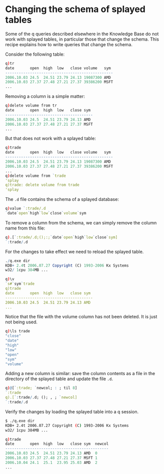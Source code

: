 # Changing the schema of splayed tables

Some of the q queries described elsewhere in the Knowledge Base do not work with splayed tables, in particular those that change the schema. This recipe explains how to write queries that change the schema.

Consider the following table:
```q
q)tr
date       open  high  low   close volume   sym
------------------------------------------------
2006.10.03 24.5  24.51 23.79 24.13 19087300 AMD
2006.10.03 27.37 27.48 27.21 27.37 39386200 MSFT
...
```
Removing a column is a simple matter:
```q
q)delete volume from tr
date       open  high  low   close sym
---------------------------------------
2006.10.03 24.5  24.51 23.79 24.13 AMD
2006.10.03 27.37 27.48 27.21 27.37 MSFT
...
```
But that does not work with a splayed table:
```q
q)trade
date       open  high  low   close volume   sym
------------------------------------------------
2006.10.03 24.5  24.51 23.79 24.13 19087300 AMD
2006.10.03 27.37 27.48 27.21 27.37 39386200 MSFT
...
q)delete volume from `trade
'splay
q)trade: delete volume from trade
'splay
```
The `.d` file contains the schema of a splayed database:
```q
q)value `:trade/.d
`date`open`high`low`close`volume`sym
```
To remove a column from the schema, we can simply remove the column name from this file:
```q
q).[`:trade/.d;();:;`date`open`high`low`close`sym]
`:trade/.d
```
For the changes to take effect we need to reload the splayed table.
```q
./q.exe dir
KDB+ 2.4t 2006.07.27 Copyright (C) 1993-2006 Kx Systems
w32/ 1cpu 384MB ...

q)\v
`s#`sym`trade
q)trade
date       open  high  low   close sym
---------------------------------------
2006.10.03 24.5  24.51 23.79 24.13 AMD
...
```
Notice that the file with the volume column has not been deleted. It is just not being used.
```q
q)\ls trade
"close"
"date"
"high"
"low"
"open"
"sym"
"volume"
```
Adding a new column is similar: save the column contents as a file in the directory of the splayed table and update the file `.d`.
```q
q)@[`:trade; `newcol; : ; til 8]
`:trade
q).[`:trade/.d; (); , ; `newcol]
`:trade/.d
```
Verify the changes by loading the splayed table into a q session. 
```bash
$ ./q.exe dir
KDB+ 2.4t 2006.07.27 Copyright (C) 1993-2006 Kx Systems
w32/ 1cpu 384MB ...
```
```q
q)trade
date       open  high  low   close sym  newcol
----------------------------------------------
2006.10.03 24.5  24.51 23.79 24.13 AMD  0
2006.10.03 27.37 27.48 27.21 27.37 MSFT 1
2006.10.04 24.1  25.1  23.95 25.03 AMD  2
...
```

